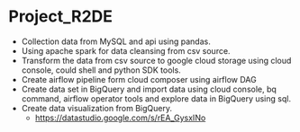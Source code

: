 # Project_R2DE

- Collection data from MySQL and api using pandas.
- Using apache spark for data cleansing from csv source.
- Transform the data from csv source to google cloud storage using cloud console, could shell and python SDK tools.
- Create airflow pipeline form cloud composer using airflow DAG 
- Create data set in BigQuery and import data using cloud console, bq  command, airflow operator tools and explore data in BigQuery using sql.
- Create data visualization from BigQuery.
  - https://datastudio.google.com/s/rEA_GysxINo
